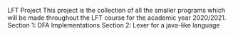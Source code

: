 LFT Project
This project is the collection of all the smaller programs which will be made throughout the LFT course for the academic year 2020/2021.
Section 1: DFA Implementations
Section 2: Lexer for a java-like language
